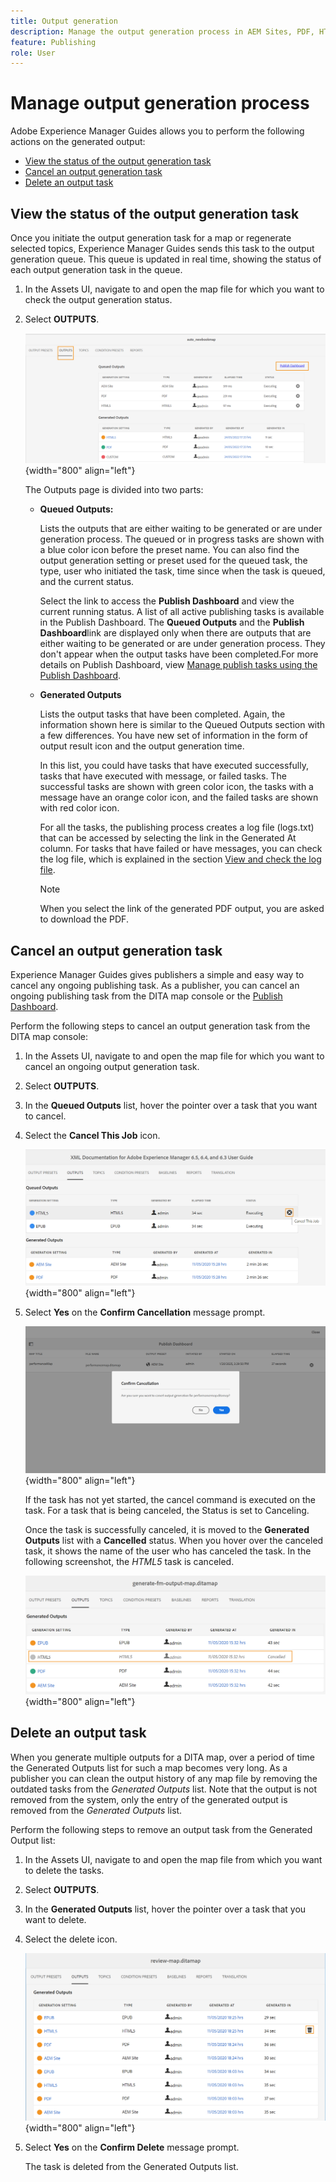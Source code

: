 ```yaml
---
title: Output generation
description: Manage the output generation process in AEM Sites, PDF, HTML5, EPUB, custom, and JSON through DITA-OT plug-ins, Native PDF publishing, and FMPS in AEM Guides.
feature: Publishing
role: User
---
```

# Manage output generation process

Adobe Experience Manager Guides allows you to perform the following actions on the generated output:

- [View the status of the output generation task](#view-the-status-of-the-output-generation-task) 
- [Cancel an output generation task](#cancel-an-output-generation-task)
- [Delete an output task](#delete-an-output-task)

## View the status of the output generation task 

Once you initiate the output generation task for a map or regenerate selected topics, Experience Manager Guides sends this task to the output generation queue. This queue is updated in real time, showing the status of each output generation task in the queue.

1.  In the Assets UI, navigate to and open the map file for which you want to check the output generation status.

1.  Select **OUTPUTS**.

    ![](images/output-queued.png){width="800" align="left"}

    The Outputs page is divided into two parts:

    -   **Queued Outputs:**

        Lists the outputs that are either waiting to be generated or are under generation process. The queued or in progress tasks are shown with a blue color icon before the preset name. You can also find the output generation setting or preset used for the queued task, the type, user who initiated the task, time since when the task is queued, and the current status.

        Select the link to access the **Publish Dashboard** and view the current running status. A list of all active publishing tasks is available in the Publish Dashboard. The **Queued Outputs** and the **Publish Dashboard**link are displayed only when there are outputs that are either waiting to be generated or are under generation process. They don't appear when the output tasks have been completed.For more details on Publish Dashboard, view [Manage publish tasks using the Publish Dashboard](generate-output-publish-dashboard.md#).

    -   **Generated Outputs**

        Lists the output tasks that have been completed. Again, the information shown here is similar to the Queued Outputs section with a few differences. You have new set of information in the form of output result icon and the output generation time.

        In this list, you could have tasks that have executed successfully, tasks that have executed with message, or failed tasks. The successful tasks are shown with green color icon, the tasks with a message have an orange color icon, and the failed tasks are shown with red color icon.

        For all the tasks, the publishing process creates a log file \(logs.txt\) that can be accessed by selecting the link in the Generated At column. For tasks that have failed or have messages, you can check the log file, which is explained in the section [View and check the log file](generate-output-basic-troubleshooting.md#id1822G0P0CHS).

        >[!NOTE]
        >
        > When you select the link of the generated PDF output, you are asked to download the PDF. 


## Cancel an output generation task 

Experience Manager Guides gives publishers a simple and easy way to cancel any ongoing publishing task. As a publisher, you can cancel an ongoing publishing task from the DITA map console or the [Publish Dashboard](generate-output-publish-dashboard.md#).

Perform the following steps to cancel an output generation task from the DITA map console:

1.  In the Assets UI, navigate to and open the map file for which you want to cancel an ongoing output generation task.

1.  Select **OUTPUTS**.

1.  In the **Queued Outputs** list, hover the pointer over a task that you want to cancel.

1.  Select the **Cancel This Job** icon.

    ![](images/cancel-publish-task-map-console.png){width="800" align="left"}

1.  Select **Yes** on the **Confirm Cancellation** message prompt.

    ![](images/confirm-cancel-output-map-console.png){width="800" align="left"}

    If the task has not yet started, the cancel command is executed on the task. For a task that is being canceled, the Status is set to Canceling.

    Once the task is successfully canceled, it is moved to the **Generated Outputs** list with a **Cancelled** status. When you hover over the canceled task, it shows the name of the user who has canceled the task. In the following screenshot, the *HTML5* task is canceled.

    ![](images/cancelled-output-task.png){width="800" align="left"}


## Delete an output task 

When you generate multiple outputs for a DITA map, over a period of time the Generated Outputs list for such a map becomes very long. As a publisher you can clean the output history of any map file by removing the outdated tasks from the *Generated Outputs* list. Note that the output is not removed from the system, only the entry of the generated output is removed from the *Generated Outputs* list.

Perform the following steps to remove an output task from the Generated Output list:

1.  In the Assets UI, navigate to and open the map file from which you want to delete the tasks.

1.  Select **OUTPUTS**.

1.  In the **Generated Outputs** list, hover the pointer over a task that you want to delete.

1.  Select the delete icon.

    ![](images/delete-output-task.png){width="800" align="left"}

1.  Select **Yes** on the **Confirm Delete** message prompt.

    The task is deleted from the Generated Outputs list.

